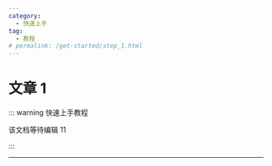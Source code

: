```yaml
---
category:
  - 快速上手
tag:
  - 教程
# permalink: /get-started/step_1.html
---
```


# 文章 1

::: warning 快速上手教程

该文档等待编辑 11

:::

---
